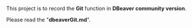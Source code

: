 This project is to record the **Git** function in **DBeaver community version**.

Please read the "**dbeaverGit.md**".
